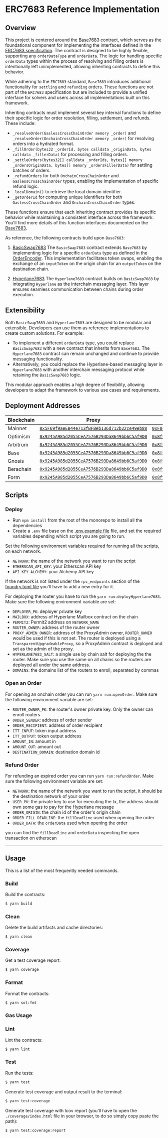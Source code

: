 # ERC7683 Reference Implementation

## Overview

This project is centered around the [Base7683](./src/Base7683.sol) contract, which serves as the foundational component
for implementing the interfaces defined in the
[ERC7683 specification](https://github.com/across-protocol/ERCs/blob/master/ERCS/erc-7683.md). The contract is designed
to be highly flexible, supporting any `orderDataType` and `orderData`. The logic for handling specific `orderData` types
within the process of resolving and filling orders is intentionally left unimplemented, allowing inheriting contracts to
define this behavior.

While adhering to the `ERC7683` standard, `Base7683` introduces additional functionality for `settling` and `refunding`
orders. These functions are not part of the `ERC7683` specification but are included to provide a unified interface for
solvers and users across all implementations built on this framework.

Inheriting contracts must implement several key internal functions to define their specific logic for order resolution,
filling, settlement, and refunds. These include:

- `_resolveOrder(GaslessCrossChainOrder memory _order)` and `_resolveOrder(OnchainCrossChainOrder memory _order)` for
  resolving orders into a hydrated format.
- `_fillOrder(bytes32 _orderId, bytes calldata _originData, bytes calldata _fillerData)` for processing and filling
  orders.
- `_settleOrders(bytes32[] calldata _orderIds, bytes[] memory _ordersOriginData, bytes[] memory _ordersFillerData)` for
  settling batches of orders.
- `_refundOrders` for both `OnchainCrossChainOrder` and `GaslessCrossChainOrder` types, enabling the implementation of
  specific refund logic.
- `_localDomain()` to retrieve the local domain identifier.
- `_getOrderId` for computing unique identifiers for both `GaslessCrossChainOrder` and `OnchainCrossChainOrder` types.

These functions ensure that each inheriting contract provides its specific behavior while maintaining a consistent
interface across the framework. You'll find more details of this function interfaces documented on the
[Base7683](./src/Base7683.sol).

As reference, the following contracts build upon `Base7683`:

1. [BasicSwap7683](./src/BasicSwap7683.sol) The `BasicSwap7683` contract extends `Base7683` by implementing logic for a
   specific `orderData` type as defined in the [OrderEncoder](./src/libs/OrderEncoder.sol). This implementation
   facilitates token swaps, enabling the exchange of an `inputToken` on the origin chain for an `outputToken` on the
   destination chain.

2. [Hyperlane7683](./src/Hyperlane7683.sol) The `Hyperlane7683` contract builds on `BasicSwap7683` by integrating
   `Hyperlane` as the interchain messaging layer. This layer ensures seamless communication between chains during order
   execution.

## Extensibility

Both `BasicSwap7683` and `Hyperlane7683` are designed to be modular and extensible. Developers can use them as reference
implementations to create custom solutions. For example:

- To implement a different `orderData` type, you could replace `BasicSwap7683` with a new contract that inherits from
  `Base7683`. The `Hyperlane7683` contract can remain unchanged and continue to provide messaging functionality.
- Alternatively, you could replace the Hyperlane-based messaging layer in `Hyperlane7683` with another interchain
  messaging protocol while retaining the `BasicSwap7683` logic.

This modular approach enables a high degree of flexibility, allowing developers to adapt the framework to various use
cases and requirements.

## Deployment Addresses

| Blockchain | Proxy | Implementation |
| ---------- | ----- | -------------- |
| Mainnet    | [`0x5F69f9aeEB44e713fBFBeb136d712b22ce49eb88`](https://etherscan.io/address/0x5F69f9aeEB44e713fBFBeb136d712b22ce49eb88) | [`0xF84c1bf6dC94f9DBdef81E61e974A6a8888263F9`](https://etherscan.io/address/0xF84c1bf6dC94f9DBdef81E61e974A6a8888263F9)  |
| Optimism   | [`0x9245A985d2055CeA7576B293Da8649bb6C5af9D0`](https://optimistic.etherscan.io/address/0x9245A985d2055CeA7576B293Da8649bb6C5af9D0) | [`0x8f9508C68ED70A7A02A4f8190604a81Ca8D79BEc`](https://optimistic.etherscan.io/address/0x8f9508C68ED70A7A02A4f8190604a81Ca8D79BEc) |
| Arbitrum   | [`0x9245A985d2055CeA7576B293Da8649bb6C5af9D0`](https://arbiscan.io/address/0x9245A985d2055CeA7576B293Da8649bb6C5af9D0) | [`0x8f9508C68ED70A7A02A4f8190604a81Ca8D79BEc`](https://arbiscan.io/address/0x8f9508C68ED70A7A02A4f8190604a81Ca8D79BEc) |
| Base       | [`0x9245A985d2055CeA7576B293Da8649bb6C5af9D0`](https://basescan.org/address/0x9245A985d2055CeA7576B293Da8649bb6C5af9D0) | [`0x8f9508C68ED70A7A02A4f8190604a81Ca8D79BEc`](https://basescan.org/address/0x8f9508C68ED70A7A02A4f8190604a81Ca8D79BEc) |
| Gnosis     | [`0x9245A985d2055CeA7576B293Da8649bb6C5af9D0`](https://gnosisscan.io/address/0x9245A985d2055CeA7576B293Da8649bb6C5af9D0) | [`0x8f9508C68ED70A7A02A4f8190604a81Ca8D79BEc`](https://gnosisscan.io/address/0x8f9508C68ED70A7A02A4f8190604a81Ca8D79BEc) |
| Berachain  | [`0x9245A985d2055CeA7576B293Da8649bb6C5af9D0`](https://berascan.com/address/0x9245A985d2055CeA7576B293Da8649bb6C5af9D0) | [`0x8f9508C68ED70A7A02A4f8190604a81Ca8D79BEc`](https://berascan.com/address/0x8f9508C68ED70A7A02A4f8190604a81Ca8D79BEc) |
| Form       | [`0x9245A985d2055CeA7576B293Da8649bb6C5af9D0`](https://explorer.form.network/address/0x9245A985d2055CeA7576B293Da8649bb6C5af9D0) | [`0x8f9508C68ED70A7A02A4f8190604a81Ca8D79BEc`](https://explorer.form.network/address/0x8f9508C68ED70A7A02A4f8190604a81Ca8D79BEc) |


## Scripts

### Deploy

- Run `npm install` from the root of the monorepo to install all the dependencies
- Create a `.env` file base on the [.env.example file](./.env.example) file, and set the required variables depending
  which script you are going to run.

Set the following environment variables required for running all the scripts, on each network.

- `NETWORK`: the name of the network you want to run the script
- `ETHERSCAN_API_KEY`: your Etherscan API key
- `API_KEY_ALCHEMY`: your Alchemy API key

If the network is not listed under the `rpc_endpoints` section of the [foundry.toml file](./foundry.toml) you'll have to
add a new entry for it.

For deploying the router you have to run the `yarn run:deployHyperlane7683`. Make sure the following environment
variable are set:

- `DEPLOYER_PK`: deployer private key
- `MAILBOX`: address of Hyperlane Mailbox contract on the chain
- `PERMIT2`: Permit2 address on `NETWORK_NAME`
- `ROUTER_OWNER`: address of the router owner
- `PROXY_ADMIN_OWNER`: address of the ProxyAdmin owner, `ROUTER_OWNER` would be used if this is not set. The router is
  deployed using a `TransparentUpgradeableProxy`, so a ProxyAdmin contract is deployed and set as the admin of the
  proxy.
- `HYPERLANE7683_SALT`: a single use by chain salt for deploying the the router. Make sure you use the same on all
  chains so the routers are deployed all under the same address.
- `DOMAINS`: the domains list of the routers to enroll, separated by commas

### Open an Order

For opening an onchain order you can run `yarn run:openOrder`. Make sure the following environment variable are set:

- `ROUTER_OWNER_PK`: the router's owner private key. Only the owner can enroll routers
- `ORDER_SENDER`: address of order sender
- `ORDER_RECIPIENT`: address of order recipient
- `ITT_INPUT`: token input address
- `ITT_OUTPUT`: token output address
- `AMOUNT_IN`: amount in
- `AMOUNT_OUT`: amount out
- `DESTINATION_DOMAIN`: destination domain id

### Refund Order

For refunding an expired order you can run `yarn run:refundOrder`. Make sure the following environment variable are set:

- `NETWORK`: the name of the network you want to run the script, it should be the destination network of your order
- `USER_PK`: the private key to use for executing the tx, the address should own some gas to pay for the Hyperlane message
- `ORDER_ORIGIN`: the chain id of the order's origin chain
- `ORDER_FILL_DEADLINE`: the `fillDeadline` used when opening the order
- `ORDER_DATA`: the `orderData` used when opening the order

you can find the `fillDeadline` and `orderData` inspecting the open transaction on etherscan

---

## Usage

This is a list of the most frequently needed commands.

### Build

Build the contracts:

```sh
$ yarn build
```

### Clean

Delete the build artifacts and cache directories:

```sh
$ yarn clean
```

### Coverage

Get a test coverage report:

```sh
$ yarn coverage
```

### Format

Format the contracts:

```sh
$ yarn sol:fmt
```

### Gas Usage

### Lint

Lint the contracts:

```sh
$ yarn lint
```

### Test

Run the tests:

```sh
$ yarn test
```

Generate test coverage and output result to the terminal:

```sh
$ yarn test:coverage
```

Generate test coverage with lcov report (you'll have to open the `./coverage/index.html` file in your browser, to do so
simply copy paste the path):

```sh
$ yarn test:coverage:report
```
